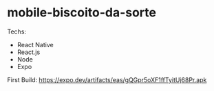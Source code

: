 # mobile-biscoito-da-sorte

Techs:
- React Native
- React.js
- Node
- Expo

First Build: https://expo.dev/artifacts/eas/gQGpr5oXF1ffTyitUj68Pr.apk
